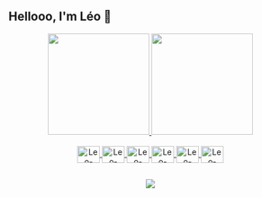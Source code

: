 ## Hellooo, I'm Léo 👋
<div align="center">
  <a href="https://github.com/OlaLeonardoAmaral">
  <img height="180em" src="https://github-readme-stats.vercel.app/api?username=OlaLeonardoAmaral&show_icons=true&theme=dark&include_all_commits=true&count_private=true"/>
  <img height="180em" src="https://github-readme-stats.vercel.app/api/top-langs/?username=OlaLeonardoAmaral&layout=compact&langs_count=7&theme=dark"/>
</div>
<div align="center"><br>
  <img align="center" alt="Leo-JavaScript" height="30" width="40" src="https://cdn.jsdelivr.net/gh/devicons/devicon/icons/javascript/javascript-original.svg">
  <img align="center" alt="Leo-NodeJs" height="30" width="40" src="https://cdn.jsdelivr.net/gh/devicons/devicon/icons/nodejs/nodejs-original.svg">
  <img align="center" alt="Leo-Typescript" height="30" width="40" src="https://cdn.jsdelivr.net/gh/devicons/devicon/icons/typescript/typescript-original.svg">
    <img align="center" alt="Leo-Sequelize" height="30" width="40" src="https://cdn.jsdelivr.net/gh/devicons/devicon/icons/sequelize/sequelize-original.svg">
  <img align="center" alt="Leo-React" height="30" width="40" src="https://cdn.jsdelivr.net/gh/devicons/devicon/icons/react/react-original.svg" />
<!--   <img align="center" alt="Leo-Java" height="30" width="40" src="https://cdn.jsdelivr.net/gh/devicons/devicon/icons/java/java-original.svg">
  <img align="center" alt="Leo-Spring" height="30" width="40" src="https://cdn.jsdelivr.net/gh/devicons/devicon/icons/spring/spring-original.svg">   -->
  <img align="center" alt="Leo-Mysql" height="30" width="40" src="https://cdn.jsdelivr.net/gh/devicons/devicon/icons/mysql/mysql-original.svg">  
</div>
  
  ## 
 
<div align="center"> 
  <!-- <a href="https://instagram.com/le_onardy" target="_blank"><img src="https://img.shields.io/badge/-Instagram-%23E4405F?style=for-the-badge&logo=instagram&logoColor=white" target="_blank"></a> -->
  <a href="https://www.linkedin.com/in/leonardo-amaral-177396194" target="_blank"><img src="https://img.shields.io/badge/-LinkedIn-%230077B5?style=for-the-badge&logo=linkedin&logoColor=white" target="_blank"></a> 
 
</div>


